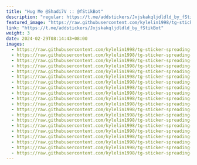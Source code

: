 ```yaml
---
title: "Hug Me @Shadi7V :: @fStikBot"
description: "regular: https://t.me/addstickers/Jxjskakqljdldld_by_fStikBot"
featured_image: "https://raw.githubusercontent.com/kylelin1998/tg-sticker-spreading-worldwide-images/main/img/1493cd1e-7032-4899-bf88-af1d96dd6a79.jpg"
link: "https://t.me/addstickers/Jxjskakqljdldld_by_fStikBot"
weight: 3
date: 2024-02-29T08:14:43+08:00
images:
  - https://raw.githubusercontent.com/kylelin1998/tg-sticker-spreading-worldwide-images/main/img/1493cd1e-7032-4899-bf88-af1d96dd6a79.jpg
  - https://raw.githubusercontent.com/kylelin1998/tg-sticker-spreading-worldwide-images/main/img/022dd160-04c9-4aec-89da-c33684010e4d.jpg
  - https://raw.githubusercontent.com/kylelin1998/tg-sticker-spreading-worldwide-images/main/img/335311ed-7239-4e76-8839-4657c10ef893.jpg
  - https://raw.githubusercontent.com/kylelin1998/tg-sticker-spreading-worldwide-images/main/img/8cd7a5f6-ac6d-49ea-9a5c-921ef79f3181.jpg
  - https://raw.githubusercontent.com/kylelin1998/tg-sticker-spreading-worldwide-images/main/img/546f9cbd-265c-497b-a5b8-413915858685.jpg
  - https://raw.githubusercontent.com/kylelin1998/tg-sticker-spreading-worldwide-images/main/img/6b7ffea7-375c-4ca0-8978-d48c9ccb0645.jpg
  - https://raw.githubusercontent.com/kylelin1998/tg-sticker-spreading-worldwide-images/main/img/6376ab00-a927-4dee-9862-fdcdb3fcc944.jpg
  - https://raw.githubusercontent.com/kylelin1998/tg-sticker-spreading-worldwide-images/main/img/78f82e01-b0ea-43fd-a051-b6a936fd73d4.jpg
  - https://raw.githubusercontent.com/kylelin1998/tg-sticker-spreading-worldwide-images/main/img/7a57d173-0610-44c6-921d-e641a8bc1d8a.jpg
  - https://raw.githubusercontent.com/kylelin1998/tg-sticker-spreading-worldwide-images/main/img/6937d78d-cd2c-4c75-a71e-c567c0e8e0cd.jpg
  - https://raw.githubusercontent.com/kylelin1998/tg-sticker-spreading-worldwide-images/main/img/08a0d10c-aa1a-4a8f-a3c3-73061778743f.jpg
  - https://raw.githubusercontent.com/kylelin1998/tg-sticker-spreading-worldwide-images/main/img/9135b99d-62b5-4467-9862-753c4494858a.jpg
  - https://raw.githubusercontent.com/kylelin1998/tg-sticker-spreading-worldwide-images/main/img/c06e1ac8-0aeb-4aeb-9aec-e71f3b7e0763.jpg
  - https://raw.githubusercontent.com/kylelin1998/tg-sticker-spreading-worldwide-images/main/img/f9b6ee29-6387-4e30-a9d6-73cf00dcc4ee.jpg
  - https://raw.githubusercontent.com/kylelin1998/tg-sticker-spreading-worldwide-images/main/img/bd4aef97-63a0-4ca3-ad53-c1512cc07c50.jpg
  - https://raw.githubusercontent.com/kylelin1998/tg-sticker-spreading-worldwide-images/main/img/f9add650-3326-4ad6-a5a5-d3c67aa22df6.jpg
  - https://raw.githubusercontent.com/kylelin1998/tg-sticker-spreading-worldwide-images/main/img/41cc7d0f-05aa-41b7-b581-d0b148b03ce9.jpg
  - https://raw.githubusercontent.com/kylelin1998/tg-sticker-spreading-worldwide-images/main/img/4fff360e-318e-4a02-9c44-d63a89dd7a6d.jpg
  - https://raw.githubusercontent.com/kylelin1998/tg-sticker-spreading-worldwide-images/main/img/3f7fcd2a-4ec3-41e8-bb24-a90bf26e03ba.jpg
  - https://raw.githubusercontent.com/kylelin1998/tg-sticker-spreading-worldwide-images/main/img/c6e71935-ee54-405b-8523-e7e5f62319b2.jpg
---
```

